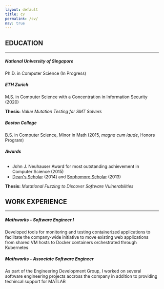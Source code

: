 ```yaml
---
layout: default
title: cv
permalink: /cv/
nav: true
---
```

## EDUCATION
---
##### National University of Singapore
Ph.D. in Computer Science (In Progress)

##### ETH Zurich
M.S. in Computer Science with a Concentration in Information Security (2020)

**Thesis:** *Value Mutation Testing for SMT Solvers*

##### Boston College
B.S. in Computer Science, Minor in Math (2015, *magna cum laude*, Honors Program)

###### **Awards**
* John J. Neuhauser Award for most outstanding achievement in Computer Science (2015)
* [Dean's Scholar](https://www.bc.edu/bc-web/schools/mcas/departments/political-science/undergraduate/awards-fellowships.html#deans_scholars)
(2014) and [Sophomore Scholar](https://www.bc.edu/bc-web/schools/mcas/departments/political-science/undergraduate/awards-fellowships.html#sophomore_scholars)
(2013)

**Thesis:** *Mutational Fuzzing to Discover Software Vulnerabilities*

## WORK EXPERIENCE
---
##### Mathworks - Software Engineer I
Developed tools for monitoring and testing containerized applications to
facilitate the company-wide initiative to move existing web applications from
shared VM hosts to Docker containers orchestrated through Kubernetes

##### Mathworks - Associate Software Engineer
As part of the Engineering Development Group, I worked on several software
engineering projects accross the company in addition to providing techincal
support for MATLAB
